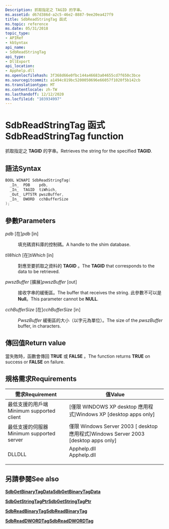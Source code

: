 ```yaml
---
Description: 抓取指定之 TAGID 的字串。
ms.assetid: d67d386d-a2c5-46e2-8887-9ee20ea427f9
title: SdbReadStringTag 函式
ms.topic: reference
ms.date: 05/31/2018
topic_type:
- APIRef
- kbSyntax
api_name:
- SdbReadStringTag
api_type:
- DllExport
api_location:
- Apphelp.dll
ms.openlocfilehash: 3f368d66e0fbc144a46683a04655cd7f650c3bce
ms.sourcegitcommit: a1494c819bc5200050696e66057f1020f5b142cb
ms.translationtype: MT
ms.contentlocale: zh-TW
ms.lasthandoff: 12/12/2020
ms.locfileid: "103934997"
---
```

# <a name="sdbreadstringtag-function"></a><span data-ttu-id="cdf08-103">SdbReadStringTag 函式</span><span class="sxs-lookup"><span data-stu-id="cdf08-103">SdbReadStringTag function</span></span>

<span data-ttu-id="cdf08-104">抓取指定之 **TAGID** 的字串。</span><span class="sxs-lookup"><span data-stu-id="cdf08-104">Retrieves the string for the specified **TAGID**.</span></span>

## <a name="syntax"></a><span data-ttu-id="cdf08-105">語法</span><span class="sxs-lookup"><span data-stu-id="cdf08-105">Syntax</span></span>


```C++
BOOL WINAPI SdbReadStringTag(
  _In_  PDB    pdb,
  _In_  TAGID  tiWhich,
  _Out_ LPTSTR pwszBuffer,
  _In_  DWORD  cchBufferSize
);
```



## <a name="parameters"></a><span data-ttu-id="cdf08-106">參數</span><span class="sxs-lookup"><span data-stu-id="cdf08-106">Parameters</span></span>

<dl> <dt>

<span data-ttu-id="cdf08-107">*pdb* \[在\]</span><span class="sxs-lookup"><span data-stu-id="cdf08-107">*pdb* \[in\]</span></span>
</dt> <dd>

<span data-ttu-id="cdf08-108">填充碼資料庫的控制碼。</span><span class="sxs-lookup"><span data-stu-id="cdf08-108">A handle to the shim database.</span></span>

</dd> <dt>

<span data-ttu-id="cdf08-109">*tiWhich* \[在\]</span><span class="sxs-lookup"><span data-stu-id="cdf08-109">*tiWhich* \[in\]</span></span>
</dt> <dd>

<span data-ttu-id="cdf08-110">對應至要抓取之資料的 **TAGID** 。</span><span class="sxs-lookup"><span data-stu-id="cdf08-110">The **TAGID** that corresponds to the data to be retrieved.</span></span>

</dd> <dt>

<span data-ttu-id="cdf08-111">*pwszBuffer* \[擴展\]</span><span class="sxs-lookup"><span data-stu-id="cdf08-111">*pwszBuffer* \[out\]</span></span>
</dt> <dd>

<span data-ttu-id="cdf08-112">接收字串的緩衝區。</span><span class="sxs-lookup"><span data-stu-id="cdf08-112">The buffer that receives the string.</span></span> <span data-ttu-id="cdf08-113">此參數不可以是 **Null**。</span><span class="sxs-lookup"><span data-stu-id="cdf08-113">This parameter cannot be **NULL**.</span></span>

</dd> <dt>

<span data-ttu-id="cdf08-114">*cchBufferSize* \[在\]</span><span class="sxs-lookup"><span data-stu-id="cdf08-114">*cchBufferSize* \[in\]</span></span>
</dt> <dd>

<span data-ttu-id="cdf08-115">*PwszBuffer* 緩衝區的大小（以字元為單位）。</span><span class="sxs-lookup"><span data-stu-id="cdf08-115">The size of the *pwszBuffer* buffer, in characters.</span></span>

</dd> </dl>

## <a name="return-value"></a><span data-ttu-id="cdf08-116">傳回值</span><span class="sxs-lookup"><span data-stu-id="cdf08-116">Return value</span></span>

<span data-ttu-id="cdf08-117">當失敗時，函數會傳回 **TRUE** 或 **FALSE** 。</span><span class="sxs-lookup"><span data-stu-id="cdf08-117">The function returns **TRUE** on success or **FALSE** on failure.</span></span>

## <a name="requirements"></a><span data-ttu-id="cdf08-118">規格需求</span><span class="sxs-lookup"><span data-stu-id="cdf08-118">Requirements</span></span>



| <span data-ttu-id="cdf08-119">需求</span><span class="sxs-lookup"><span data-stu-id="cdf08-119">Requirement</span></span> | <span data-ttu-id="cdf08-120">值</span><span class="sxs-lookup"><span data-stu-id="cdf08-120">Value</span></span> |
|-------------------------------------|----------------------------------------------------------------------------------------|
| <span data-ttu-id="cdf08-121">最低支援的用戶端</span><span class="sxs-lookup"><span data-stu-id="cdf08-121">Minimum supported client</span></span><br/> | <span data-ttu-id="cdf08-122">\[僅限 WINDOWS XP desktop 應用程式\]</span><span class="sxs-lookup"><span data-stu-id="cdf08-122">Windows XP \[desktop apps only\]</span></span><br/>                                            |
| <span data-ttu-id="cdf08-123">最低支援的伺服器</span><span class="sxs-lookup"><span data-stu-id="cdf08-123">Minimum supported server</span></span><br/> | <span data-ttu-id="cdf08-124">僅限 Windows Server 2003 \[ desktop 應用程式\]</span><span class="sxs-lookup"><span data-stu-id="cdf08-124">Windows Server 2003 \[desktop apps only\]</span></span><br/>                                   |
| <span data-ttu-id="cdf08-125">DLL</span><span class="sxs-lookup"><span data-stu-id="cdf08-125">DLL</span></span><br/>                      | <dl> <span data-ttu-id="cdf08-126"><dt>Apphelp.dll</dt></span><span class="sxs-lookup"><span data-stu-id="cdf08-126"><dt>Apphelp.dll</dt></span></span> </dl> |



## <a name="see-also"></a><span data-ttu-id="cdf08-127">另請參閱</span><span class="sxs-lookup"><span data-stu-id="cdf08-127">See also</span></span>

<dl> <dt>

[<span data-ttu-id="cdf08-128">**SdbGetBinaryTagData**</span><span class="sxs-lookup"><span data-stu-id="cdf08-128">**SdbGetBinaryTagData**</span></span>](sdbgetbinarytagdata.md)
</dt> <dt>

[<span data-ttu-id="cdf08-129">**SdbGetStringTagPtr**</span><span class="sxs-lookup"><span data-stu-id="cdf08-129">**SdbGetStringTagPtr**</span></span>](sdbgetstringtagptr.md)
</dt> <dt>

[<span data-ttu-id="cdf08-130">**SdbReadBinaryTag**</span><span class="sxs-lookup"><span data-stu-id="cdf08-130">**SdbReadBinaryTag**</span></span>](sdbreadbinarytag.md)
</dt> <dt>

[<span data-ttu-id="cdf08-131">**SdbReadDWORDTag**</span><span class="sxs-lookup"><span data-stu-id="cdf08-131">**SdbReadDWORDTag**</span></span>](sdbreaddwordtag.md)
</dt> </dl>

 

 




